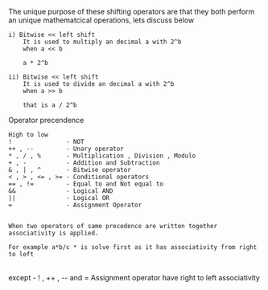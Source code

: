 The unique purpose of these shifting operators are that they both perform an unique mathematcical operations, lets  discuss below 

    i) Bitwise << left shift 
        It is used to multiply an decimal a with 2^b
        when a << b

        a * 2^b

    ii) Bitwise << left shift 
        It is used to divide an decimal a with 2^b
        when a >> b
        
        that is a / 2^b

Operator precendence 
<br>

    High to low 
    !               - NOT 
    ++ , --         - Unary operator 
    * , / , %       - Multiplication , Division , Modulo 
    + , -           - Addition and Subtraction  
    & , | , ^       - Bitwise operator 
    < , > , <= , >= - Conditional operators 
    == , !=         - Equal to and Not equal to 
    &&              - Logical AND 
    ||              - Logical OR 
    =               - Assignment Operator   


    When two operators of same precedence are written together associativity is applied.

    For example a*b/c * is solve first as it has associativity from right to left 
<br>
    except - ! , ++ , -- and = Assignment operator have right to left associativity 
